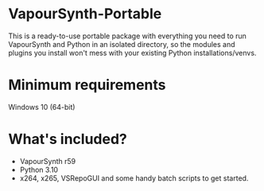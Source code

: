 # VapourSynth-Portable
This is a ready-to-use portable package with everything you need to run VapourSynth and Python in an isolated directory, so the modules and plugins you install won't mess with your existing Python installations/venvs.

# Minimum requirements
Windows 10 (64-bit)

# What's included?
- VapourSynth r59
- Python 3.10
- x264, x265, VSRepoGUI and some handy batch scripts to get started.
